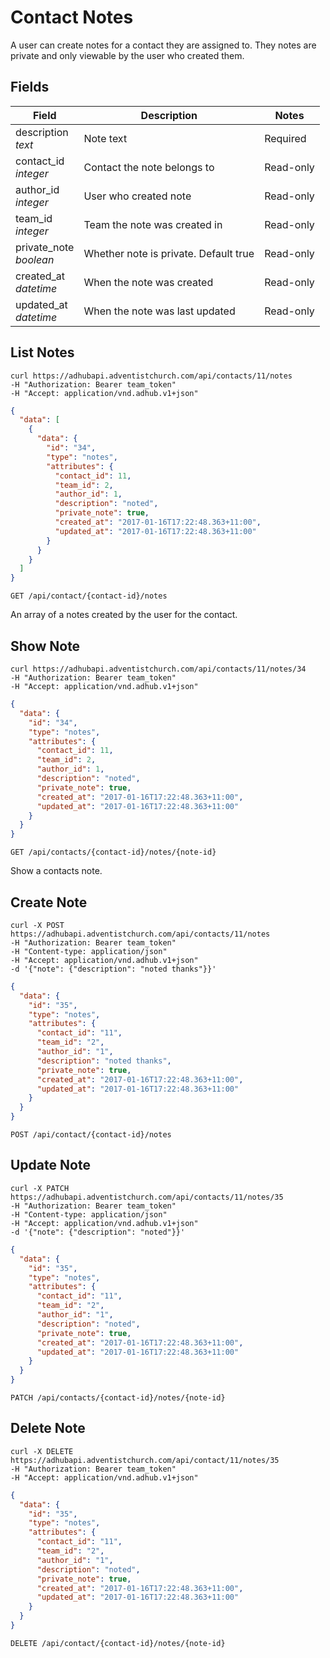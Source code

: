 # Contact Notes

A user can create notes for a contact they are assigned to. They notes are private and only viewable by the user who created them.

## Fields


Field | Description | Notes
----- | ----------- | -----
description<br> *text* | Note text | Required
contact_id<br> *integer* | Contact the note belongs to | Read-only
author_id<br> *integer* | User who created note | Read-only
team_id<br> *integer* | Team the note was created in | Read-only
private_note<br> *boolean* | Whether note is private. Default true | Read-only
created_at<br> *datetime* | When the note was created | Read-only
updated_at<br> *datetime* | When the note was last updated | Read-only

## List Notes
```shell
curl https://adhubapi.adventistchurch.com/api/contacts/11/notes
-H "Authorization: Bearer team_token"
-H "Accept: application/vnd.adhub.v1+json"
```
```json
{
  "data": [
    {
      "data": {
        "id": "34",
        "type": "notes",
        "attributes": {
          "contact_id": 11,
          "team_id": 2,
          "author_id": 1,
          "description": "noted",
          "private_note": true,
          "created_at": "2017-01-16T17:22:48.363+11:00",
          "updated_at": "2017-01-16T17:22:48.363+11:00"
        }
      }
    }
  ]
}
```

`GET /api/contact/{contact-id}/notes`

An array of a notes created by the user for the contact.

## Show Note
```shell
curl https://adhubapi.adventistchurch.com/api/contacts/11/notes/34
-H "Authorization: Bearer team_token"
-H "Accept: application/vnd.adhub.v1+json"
```
```json
{
  "data": {
    "id": "34",
    "type": "notes",
    "attributes": {
      "contact_id": 11,
      "team_id": 2,
      "author_id": 1,
      "description": "noted",
      "private_note": true,
      "created_at": "2017-01-16T17:22:48.363+11:00",
      "updated_at": "2017-01-16T17:22:48.363+11:00"
    }
  }
}
```

`GET /api/contacts/{contact-id}/notes/{note-id}`

Show a contacts note.

## Create Note

```shell
curl -X POST https://adhubapi.adventistchurch.com/api/contacts/11/notes
-H "Authorization: Bearer team_token"
-H "Content-type: application/json"
-H "Accept: application/vnd.adhub.v1+json"
-d '{"note": {"description": "noted thanks"}}'
```
```json
{
  "data": {
    "id": "35",
    "type": "notes",
    "attributes": {
      "contact_id": "11",
      "team_id": "2",
      "author_id": "1",
      "description": "noted thanks",
      "private_note": true,
      "created_at": "2017-01-16T17:22:48.363+11:00",
      "updated_at": "2017-01-16T17:22:48.363+11:00"
    }
  }
}
```

`POST /api/contact/{contact-id}/notes`

## Update Note

```shell
curl -X PATCH https://adhubapi.adventistchurch.com/api/contacts/11/notes/35
-H "Authorization: Bearer team_token"
-H "Content-type: application/json"
-H "Accept: application/vnd.adhub.v1+json"
-d '{"note": {"description": "noted"}}'
```
```json
{
  "data": {
    "id": "35",
    "type": "notes",
    "attributes": {
      "contact_id": "11",
      "team_id": "2",
      "author_id": "1",
      "description": "noted",
      "private_note": true,
      "created_at": "2017-01-16T17:22:48.363+11:00",
      "updated_at": "2017-01-16T17:22:48.363+11:00"
    }
  }
}
```

`PATCH /api/contacts/{contact-id}/notes/{note-id}`

## Delete Note

```shell
curl -X DELETE https://adhubapi.adventistchurch.com/api/contact/11/notes/35
-H "Authorization: Bearer team_token"
-H "Accept: application/vnd.adhub.v1+json"
```
```json
{
  "data": {
    "id": "35",
    "type": "notes",
    "attributes": {
      "contact_id": "11",
      "team_id": "2",
      "author_id": "1",
      "description": "noted",
      "private_note": true,
      "created_at": "2017-01-16T17:22:48.363+11:00",
      "updated_at": "2017-01-16T17:22:48.363+11:00"
    }
  }
}
```

`DELETE /api/contact/{contact-id}/notes/{note-id}`
